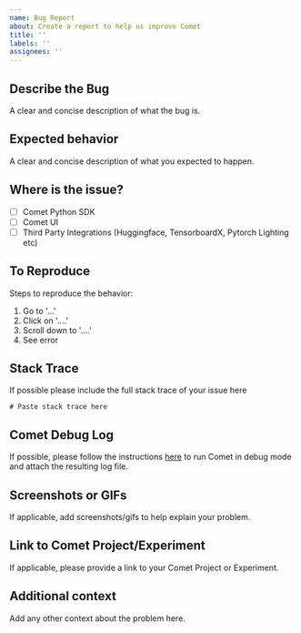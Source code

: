```yaml
---
name: Bug Report
about: Create a report to help us improve Comet
title: ''
labels: ''
assignees: ''
---
```


## Describe the Bug
A clear and concise description of what the bug is.

## Expected behavior
A clear and concise description of what you expected to happen.

## Where is the issue?
- [ ] Comet Python SDK
- [ ] Comet UI
- [ ] Third Party Integrations (Huggingface, TensorboardX, Pytorch Lighting etc)

## To Reproduce
Steps to reproduce the behavior:
1. Go to '...'
2. Click on '....'
3. Scroll down to '....'
4. See error

## Stack Trace
If possible please include the full stack trace of your issue here

```
# Paste stack trace here
```

## Comet Debug Log
If possible, please follow the instructions [here](https://www.comet.ml/docs/python-sdk/advanced/#troubleshooting) to run Comet in debug mode and attach the resulting log file.  

## Screenshots or GIFs
If applicable, add screenshots/gifs to help explain your problem.

## Link to Comet Project/Experiment
If applicable, please provide a link to your Comet Project or Experiment. 

## Additional context
Add any other context about the problem here.
